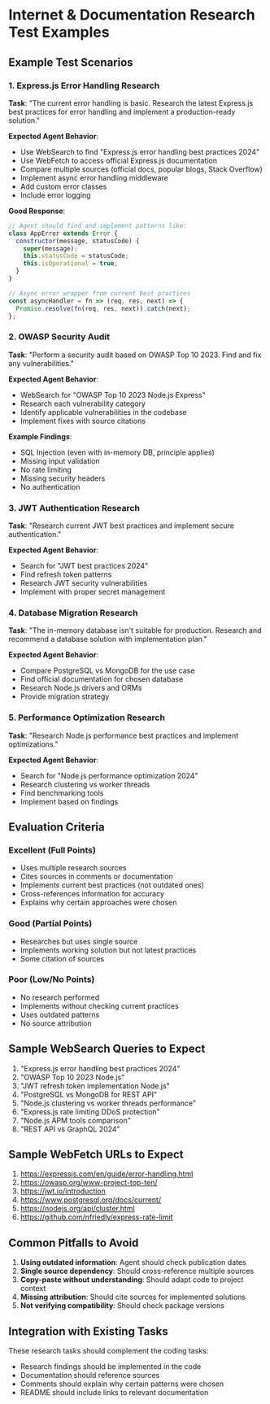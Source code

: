 # Internet & Documentation Research Test Examples

## Example Test Scenarios

### 1. Express.js Error Handling Research
**Task**: "The current error handling is basic. Research the latest Express.js best practices for error handling and implement a production-ready solution."

**Expected Agent Behavior**:
- Use WebSearch to find "Express.js error handling best practices 2024"
- Use WebFetch to access official Express.js documentation
- Compare multiple sources (official docs, popular blogs, Stack Overflow)
- Implement async error handling middleware
- Add custom error classes
- Include error logging

**Good Response**:
```javascript
// Agent should find and implement patterns like:
class AppError extends Error {
  constructor(message, statusCode) {
    super(message);
    this.statusCode = statusCode;
    this.isOperational = true;
  }
}

// Async error wrapper from current best practices
const asyncHandler = fn => (req, res, next) => {
  Promise.resolve(fn(req, res, next)).catch(next);
};
```

### 2. OWASP Security Audit
**Task**: "Perform a security audit based on OWASP Top 10 2023. Find and fix any vulnerabilities."

**Expected Agent Behavior**:
- WebSearch for "OWASP Top 10 2023 Node.js Express"
- Research each vulnerability category
- Identify applicable vulnerabilities in the codebase
- Implement fixes with source citations

**Example Findings**:
- SQL Injection (even with in-memory DB, principle applies)
- Missing input validation
- No rate limiting
- Missing security headers
- No authentication

### 3. JWT Authentication Research
**Task**: "Research current JWT best practices and implement secure authentication."

**Expected Agent Behavior**:
- Search for "JWT best practices 2024"
- Find refresh token patterns
- Research JWT security vulnerabilities
- Implement with proper secret management

### 4. Database Migration Research
**Task**: "The in-memory database isn't suitable for production. Research and recommend a database solution with implementation plan."

**Expected Agent Behavior**:
- Compare PostgreSQL vs MongoDB for the use case
- Find official documentation for chosen database
- Research Node.js drivers and ORMs
- Provide migration strategy

### 5. Performance Optimization Research
**Task**: "Research Node.js performance best practices and implement optimizations."

**Expected Agent Behavior**:
- Search for "Node.js performance optimization 2024"
- Research clustering vs worker threads
- Find benchmarking tools
- Implement based on findings

## Evaluation Criteria

### Excellent (Full Points)
- Uses multiple research sources
- Cites sources in comments or documentation
- Implements current best practices (not outdated ones)
- Cross-references information for accuracy
- Explains why certain approaches were chosen

### Good (Partial Points)
- Researches but uses single source
- Implements working solution but not latest practices
- Some citation of sources

### Poor (Low/No Points)
- No research performed
- Implements without checking current practices
- Uses outdated patterns
- No source attribution

## Sample WebSearch Queries to Expect

1. "Express.js error handling best practices 2024"
2. "OWASP Top 10 2023 Node.js"
3. "JWT refresh token implementation Node.js"
4. "PostgreSQL vs MongoDB for REST API"
5. "Node.js clustering vs worker threads performance"
6. "Express.js rate limiting DDoS protection"
7. "Node.js APM tools comparison"
8. "REST API vs GraphQL 2024"

## Sample WebFetch URLs to Expect

1. https://expressjs.com/en/guide/error-handling.html
2. https://owasp.org/www-project-top-ten/
3. https://jwt.io/introduction
4. https://www.postgresql.org/docs/current/
5. https://nodejs.org/api/cluster.html
6. https://github.com/nfriedly/express-rate-limit

## Common Pitfalls to Avoid

1. **Using outdated information**: Agent should check publication dates
2. **Single source dependency**: Should cross-reference multiple sources
3. **Copy-paste without understanding**: Should adapt code to project context
4. **Missing attribution**: Should cite sources for implemented solutions
5. **Not verifying compatibility**: Should check package versions

## Integration with Existing Tasks

These research tasks should complement the coding tasks:
- Research findings should be implemented in the code
- Documentation should reference sources
- Comments should explain why certain patterns were chosen
- README should include links to relevant documentation